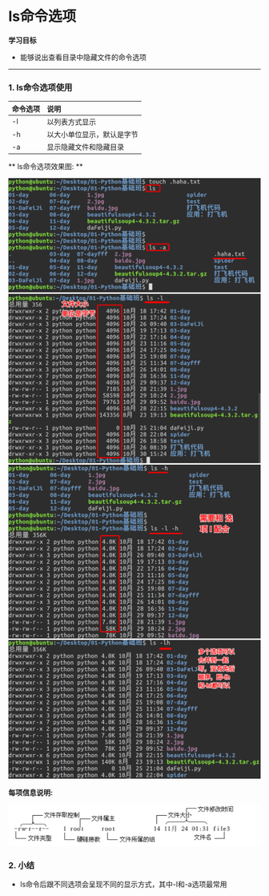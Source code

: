 # ls命令选项

**学习目标**

* 能够说出查看目录中隐藏文件的命令选项

---

### 1. ls命令选项使用

| 命令选项 | 说明 |
| :--- | :--- |
| -l | 以列表方式显示 |
| -h | 以大小单位显示，默认是字节 |
| -a | 显示隐藏文件和隐藏目录 |


** ls命令选项效果图: **

![help](/linux基础命令/imgs/ls选项-1.png)
![help](/linux基础命令/imgs/ls选项-2.png)
![help](/linux基础命令/imgs/ls选项-3.png)
![help](/linux基础命令/imgs/ls选项-4.png)

**每项信息说明:**

![help](/linux基础命令/imgs/ls选项详情.png)

### 2. 小结

* ls命令后跟不同选项会呈现不同的显示方式，其中-l和-a选项最常用









